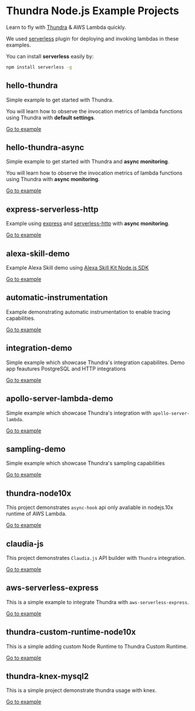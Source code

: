 # Thundra Node.js Example Projects
Learn to fly with [Thundra](https://www.thundra.io/) & AWS Lambda quickly.

We used [serverless](https://serverless.com/) plugin for deploying and invoking lambdas in these examples.

You can install **serverless** easily by:
```bash
npm install serverless -g
```

## hello-thundra
Simple example to get started with Thundra.

You will learn how to observe the invocation metrics of lambda functions using Thundra with **default settings**.

[Go to example](./hello-thundra)

## hello-thundra-async
Simple example to get started with Thundra and **async monitoring**.

You will learn how to observe the invocation metrics of lambda functions using Thundra with **async monitoring**.

[Go to example](./hello-thundra-async)

## express-serverless-http

Example using [express](https://www.npmjs.com/package/express) and [serverless-http](https://www.npmjs.com/package/serverless-http) with **async monitoring**.

[Go to example](./express-serverless-http)

## alexa-skill-demo

Example Alexa Skill demo using [Alexa Skill Kit Node.js SDK](https://github.com/alexa/alexa-skills-kit-sdk-for-nodejs)

[Go to example](./alexa-skill-demo)

## automatic-instrumentation

Example demonstrating automatic instrumentation to enable tracing capabilities.

[Go to example](./automatic-instrumentation)

## integration-demo

Simple example which showcase Thundra's integration capabilites. Demo app feautures PostgreSQL and HTTP integrations

[Go to example](./integration-demo)

## apollo-server-lambda-demo

Simple example which showcase Thundra's integration with `apollo-server-lambda`.

[Go to example](./apollo-server-lambda)

## sampling-demo

Simple example which showcase Thundra's sampling capabilities

[Go to example](./sampling-demo)

## thundra-node10x

This project demonstrates `async-hook` api only avaliable in nodejs.10x runtime of AWS Lambda.

[Go to example](./thundra-node10x)

## claudia-js

This project demonstrates `Claudia.js` API builder with `Thundra` integration.

[Go to example](./claudia-js)

## aws-serverless-express

This is a simple example to integrate Thundra with `aws-serverless-express`.

[Go to example](./aws-serverless-express)

## thundra-custom-runtime-node10x

This is a simple adding custom Node Runtime to Thundra Custom Runtime.

[Go to example](./thundra-custom-runtime-node10x)

## thundra-knex-mysql2

This is a simple project demonstrate thundra usage with knex.

[Go to example](./thundra-knex-mysql2)


